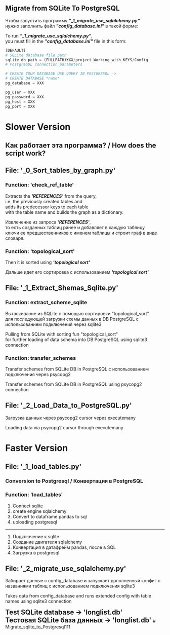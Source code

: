 ## Migrate from SQLite To PostgreSQL

Чтобы запустить программу ***"_1_migrate_use_sqlalchemy.py"***   
нужно заполнить файл ***"config_database.ini"*** в такой форме:

To run ***"_1_migrate_use_sqlalchemy.py"***,  
you must fill in the ***"config_database.ini"*** file in this form:

```py
[DEFAULT]
# SQLite database file path
sqlite_db_path = (FULLPATH)XXX/project_Working_with_KEYS/Config
# PostgreSQL connection parameters

# CREATE YOUR DATABASE USE QUERY IN POSTGRESQL ->
# CREATE DATABASE *name*
pg_database = XXX

pg_user = XXX
pg_password = XXX
pg_host = XXX
pg_port = XXX
```

# Slower Version

## Как работает эта программа? / How does the script work?

## File: '_0_Sort_tables_by_graph.py'

### Function: 'check_ref_table'

Extracts the ***'REFERENCES'*** from the query,  
i.e. the previously created tables and  
adds its predecessor keys to each table  
with the table name and builds the graph as a dictionary.

Извлечение из запроса ***'REFERENCES'***,   
то есть созданных таблиц ранее и добавляет в каждую таблицу   
ключи ее предшественников с именем таблицы и строит граф в виде словаря.  

### Function: 'topological_sort'

Then it is sorted using ***'topological sort'***

Дальше идет его сортировка с использованием ***'topological sort'***

## File: '_1_Extract_Shemas_Sqlite.py'

### Function: extract_scheme_sqlite

Вытаскивание из SQLite с помощью сортировки "topological_sort"   
для последующей загрузки схемы данных в DB PostgreSQL с использованием подключения через sqlite3

Pulling from SQLite with sorting fun "topological_sort"   
for further loading of data schema into DB PostgreSQL using sqlite3 connection

### Function: transfer_schemes

Transfer schemes from SQLite DB in PostgreSQL с использованием подключения через psycopg2

Transfer schemes from SQLite DB in PostgreSQL using psycopg2 connection

## File: '_2_Load_Data_to_PostgreSQL.py'

Загрузка данных через psycopg2 cursor через executemany

Loading data via psycopg2 cursor through executemany



# Faster Version

## File: '_1_load_tables.py'

### Conversion to Postgresql / Конвертация в PostgreSQL

### Function: 'load_tables'

1. Connect sqlite
2. create engine sqlalchemy
3. Convert to dataframe pandas to sql 
4. uploading postgresql

---

1. Подключение к sqlite
2. Создание двигателя sqlalchemy
3. Конвертация в датафрейм pandas, после в SQL
4. Загрузка в postgresql

## File: '_2_migrate_use_sqlalchemy.py'

Забирает данные с config_database и запускает дополненный конфиг с названиями таблиц с использованием подключения sqlite3

Takes data from config_database and runs extended config with table names using sqlite3 connection

<span style="font-weight:700;font-size:21px">
Test SQLite database -> 'longlist.db'
</span>
<br />
<span style="font-weight:700;font-size:21px">
Тестовая SQLite база данных -> 'longlist.db'
</span># Migrate_sqlite_to_Postgresql111
